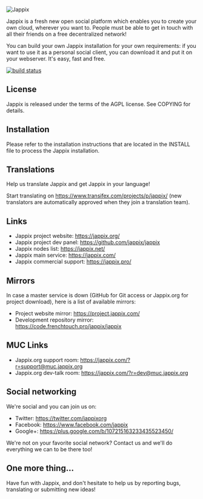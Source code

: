 <img src="https://project.jappix.com/img/logos/jappix_github.png" alt="Jappix" />


Jappix is a fresh new open social platform which enables you to create your own cloud, wherever you want to. People must be able to get in touch with all their friends on a free decentralized network!

You can build your own Jappix installation for your own requirements: if you want to use it as a personal social client, you can download it and put it on your webserver. It's easy, fast and free.


[![build status](https://ci.frenchtouch.pro/projects/7/status.png?ref=master)](https://ci.frenchtouch.pro/projects/7?ref=master)


License
-------

Jappix is released under the terms of the AGPL license. See COPYING for details.


Installation
------------

Please refer to the installation instructions that are located in the INSTALL file to process the Jappix installation.


Translations
------------

Help us translate Jappix and get Jappix in your language!

Start translating on https://www.transifex.com/projects/p/jappix/ (new translators are automatically approved when they join a translation team).


Links
-----

* Jappix project website: https://jappix.org/
* Jappix project dev panel: https://github.com/jappix/jappix
* Jappix nodes list: https://jappix.net/
* Jappix main service: https://jappix.com/
* Jappix commercial support: https://jappix.pro/


Mirrors
-------

In case a master service is down (GitHub for Git access or Jappix.org for project download), here is a list of available mirrors:

* Project website mirror: https://project.jappix.com/
* Development repository mirror: https://code.frenchtouch.pro/jappix/jappix


MUC Links
---------

* Jappix.org support room: https://jappix.com/?r=support@muc.jappix.org
* Jappix.org dev-talk room: https://jappix.com/?r=dev@muc.jappix.org


Social networking
-----------------

We're social and you can join us on:

* Twitter: https://twitter.com/jappixorg
* Facebook: https://www.facebook.com/jappix
* Google+: https://plus.google.com/b/107215163233435523450/

We're not on your favorite social network? Contact us and we'll do everything we can to be there too!


One more thing...
-----------------

Have fun with Jappix, and don't hesitate to help us by reporting bugs, translating or submitting new ideas!
